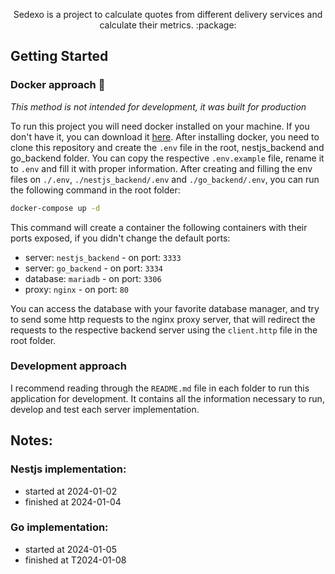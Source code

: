 <p align="center">
  Sedexo is a project to calculate quotes from different delivery services and calculate their metrics. :package: 
</p>

## Getting Started

### Docker approach  :whale:
_This method is not intended for development, it was built for production_

To run this project you will need docker installed on your machine. If you don't have it, you can download it [here](https://www.docker.com/get-started).
After installing docker, you need to clone this repository and create the `.env` file in the root, nestjs_backend and go_backend folder. You can copy the respective `.env.example` file, rename it to `.env` and fill it with proper information.
After creating and filling the env files on `./.env`, `./nestjs_backend/.env` and `./go_backend/.env`, you can run the following command in the root folder:

```bash
docker-compose up -d
```

This command will create a container the following containers with their ports exposed, if you didn't change the default ports:
- server: `nestjs_backend` - on port: `3333`
- server: `go_backend` - on port: `3334`
- database: `mariadb` - on port: `3306`
- proxy: `nginx` - on port: `80`

You can access the database with your favorite database manager, and try to send some http requests to the nginx proxy server, that will redirect the requests to the respective backend server using the `client.http` file in the root folder.


### Development approach

I recommend reading through the `README.md` file in each folder to run this application for development. It contains all the information necessary to run, develop and test each server implementation.


## Notes:

### Nestjs implementation:
- started at 2024-01-02
- finished at 2024-01-04

### Go implementation:
- started at 2024-01-05
- finished at T2024-01-08